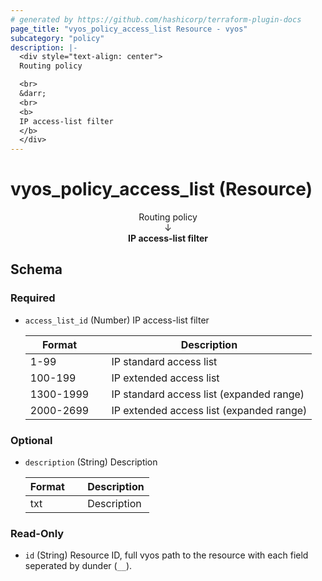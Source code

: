 ```yaml
---
# generated by https://github.com/hashicorp/terraform-plugin-docs
page_title: "vyos_policy_access_list Resource - vyos"
subcategory: "policy"
description: |-
  <div style="text-align: center">
  Routing policy

  <br>
  &darr;
  <br>
  <b>
  IP access-list filter
  </b>
  </div>
---
```


# vyos_policy_access_list (Resource)

<div style="text-align: center">
Routing policy

<br>
&darr;
<br>
<b>
IP access-list filter
</b>
</div>



<!-- schema generated by tfplugindocs -->
## Schema

### Required

- `access_list_id` (Number) IP access-list filter

    |  Format     &emsp;|  Description                               |
    |-------------------|--------------------------------------------|
    |  1-99       &emsp;|  IP standard access list                   |
    |  100-199    &emsp;|  IP extended access list                   |
    |  1300-1999  &emsp;|  IP standard access list (expanded range)  |
    |  2000-2699  &emsp;|  IP extended access list (expanded range)  |

### Optional

- `description` (String) Description

    |  Format  &emsp;|  Description  |
    |----------------|---------------|
    |  txt     &emsp;|  Description  |

### Read-Only

- `id` (String) Resource ID, full vyos path to the resource with each field seperated by dunder (`__`).
